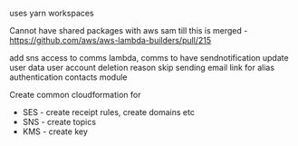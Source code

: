 uses yarn workspaces

Cannot have shared packages with aws sam till this is merged - https://github.com/aws/aws-lambda-builders/pull/215

add sns access to comms lambda, comms to have sendnotification
update user data
user account deletion reason
skip sending email link for alias authentication
contacts module

Create common cloudformation for

- SES - create receipt rules, create domains etc
- SNS - create topics
- KMS - create key
